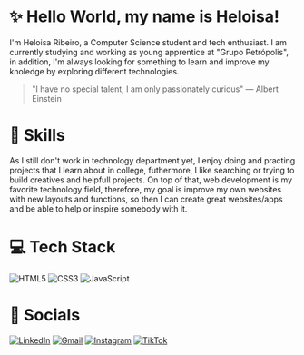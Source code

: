 # ✨ Hello World, my name is Heloisa!

<p> I'm Heloisa Ribeiro, a Computer Science student and tech enthusiast. I am currently studying and working as young apprentice at "Grupo Petrópolis", in addition, I'm always looking for something to learn and improve my knoledge by exploring different technologies. </p>

> "I have no special talent, I am only passionately curious" — Albert Einstein

# 📕 Skills 
<p> As I still don't work in technology department yet,  I enjoy doing and practing projects that I learn about in college, futhermore, I like searching or trying to build creatives and helpfull projects. On top of that, web development is my favorite technology field, therefore, my goal is improve my own websites with new layouts and functions, so then I can create great websites/apps and be able to help or inspire somebody with it. </p>

 # 💻 Tech Stack 
<!-- ![C#](https://img.shields.io/badge/html5-%23E34F26.svg?style=for-the-badge&logo=html5&logoColor=white) -->
![HTML5](https://img.shields.io/badge/html5-%23E34F26.svg?style=for-the-badge&logo=html5&logoColor=white)
![CSS3](https://img.shields.io/badge/css3-%231572B6.svg?style=for-the-badge&logo=css3&logoColor=white)
![JavaScript](https://img.shields.io/badge/javascript-%23323330.svg?style=for-the-badge&logo=javascript&logoColor=%23F7DF1E)

# 📱 Socials
[![LinkedIn](https://img.shields.io/badge/LinkedIn-%230077B5.svg?logo=linkedin&logoColor=white)](https://linkedin.com/in/heloisa-ribeiro-523ba4241) 
[![Gmail](https://img.shields.io/badge/-Gmail-c14438?style=flat-square&logo=Gmail&logoColor=white&link=mailto:heloisaribeirof@gmail.com)](mailto:heloisaribeirof@gmail.com)
[![Instagram](https://img.shields.io/badge/Instagram-%23E4405F.svg?logo=Instagram&logoColor=white)](https://instagram.com/ribeirofhelo/) 
[![TikTok](https://img.shields.io/badge/TikTok-%23000000.svg?logo=TikTok&logoColor=white)](https://tiktok.com/@heloisafelixr)




